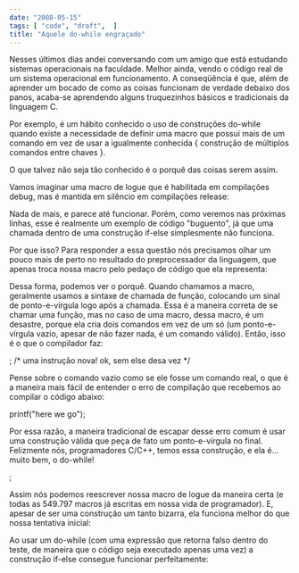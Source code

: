 ```yaml
---
date: "2008-05-15"
tags: [ "code", "draft",  ]
title: "Aquele do-while engraçado"
---
```

Nesses últimos dias andei conversando com um amigo que está estudando sistemas operacionais na faculdade. Melhor ainda, vendo o código real de um sistema operacional em funcionamento. A conseqüência é que, além de aprender um bocado de como as coisas funcionam de verdade debaixo dos panos, acaba-se aprendendo alguns truquezinhos básicos e tradicionais da linguagem C.

Por exemplo, é um hábito conhecido o uso de construções do-while quando existe a necessidade de definir uma macro que possui mais de um comando em vez de usar a igualmente conhecida { construção de múltiplos comandos entre chaves }.

O que talvez não seja tão conhecido é o porquê das coisas serem assim.

Vamos imaginar uma macro de logue que é habilitada em compilações debug, mas é mantida em silêncio em compilações release:


Nada de mais, e parece até funcionar. Porém, como veremos nas próximas linhas, esse é realmente um exemplo de código "buguento", já que uma chamada dentro de uma construção if-else simplesmente não funciona.



Por que isso? Para responder a essa questão nós precisamos olhar um pouco mais de perto no resultado do preprocessador da linguagem, que apenas troca nossa macro pelo pedaço de código que ela representa:


Dessa forma, podemos ver o porquê. Quando chamamos a macro, geralmente usamos a sintaxe de chamada de função, colocando um sinal de ponto-e-vírgula logo após a chamada. Essa é a maneira correta de se chamar uma função, mas no caso de uma macro, dessa macro, é um desastre, porque ela cria dois comandos em vez de um só (um ponto-e-vírgula vazio, apesar de não fazer nada, é um comando válido). Então, isso é o que o compilador faz:


; /* uma instrução nova! ok, sem else desa vez */


Pense sobre o comando vazio como se ele fosse um comando real, o que é a maneira mais fácil de entender o erro de compilação que recebemos ao compilar o código abaixo:


printf("here we go");


Por essa razão, a maneira tradicional de escapar desse erro comum é usar uma construção válida que peça de fato um ponto-e-vírgula no final. Felizmente nós, programadores C/C++, temos essa construção, e ela é... muito bem, o do-while!


;


Assim nós podemos reescrever nossa macro de logue da maneira certa (e todas as 549.797 macros já escritas em nossa vida de programador). E, apesar de ser uma construção um tanto bizarra, ela funciona melhor do que nossa tentativa inicial:


Ao usar um do-while (com uma expressão que retorna falso dentro do teste, de maneira que o código seja executado apenas uma vez) a construção if-else consegue funcionar perfeitamente:


